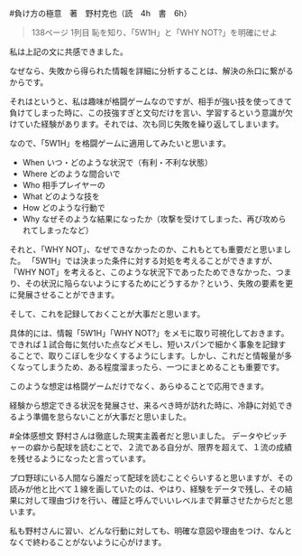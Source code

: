#負け方の極意　著　野村克也（読　4h　書　6h）

>138ページ 1列目
恥を知り、「5W1H」と「WHY NOT?」を明確にせよ

私は上記の文に共感できました。

なぜなら、失敗から得られた情報を詳細に分析することは、解決の糸口に繋がるからです。

それはというと、私は趣味が格闘ゲームなのですが、相手が強い技を使ってきて負けてしまった時に、この技強すぎと文句だけを言い、学習するという意識が欠けていた経験があります。それでは、次も同じ失敗を繰り返してしまいます。

なので、「5W1H」を格闘ゲームに適用してみたいと思います。

- When いつ・どのような状況で（有利・不利な状態）
- Where どのような間合いで
- Who 相手プレイヤーの
- What どのような技を
- How どのような行動で
- Why なぜそのような結果になったか（攻撃を受けてしまった、再び攻められてしまったなど）

それと、「WHY NOT」、なぜできなかったのか、これもとても重要だと思いました。
「5W1H」では決まった条件に対する対処を考えることができますが、「WHY NOT」を考えると、このような状況下であったためできなかった、つまり、その状況に陥らないようにするためにどうするか？という、失敗の要素を更に発展させることができます。

そして、これを記録しておくことが大事だと思います。

具体的には、情報「5W1H」「WHY NOT?」をメモに取り可視化しておきます。できれば１試合毎に気付いた点などメモし、短いスパンで細かく事象を記録することで、取りこぼしを少なくするようにします。しかし、これだと情報量が多くなってしまうため、ある程度溜まったら、一つにまとめることも重要です。

このような想定は格闘ゲームだけでなく、あらゆることで応用できます。

経験から想定できる状況を発展させ、来るべき時が訪れた時に、冷静に対処できるよう準備を怠らないことが大事だと思いました。

#全体感想文
野村さんは徹底した現実主義者だと思いました。
データやピッチャーの癖から配球を読むことで、２流である自分が、限界を超えて、１流の成績を残せるようになったと言っています。

プロ野球にいる人間なら誰だって配球を読むことぐらいすると思いますが、その読みが他と比べて１線を画していたのは、やはり、経験をデータで残し、その結果に対して理由づけを行い、確証と呼んでいいレベルまで昇華させたからだと思います。

私も野村さんに習い、どんな行動に対しても、明確な意図や理由をつけ、なんとなくで終わることがないように心がけます。